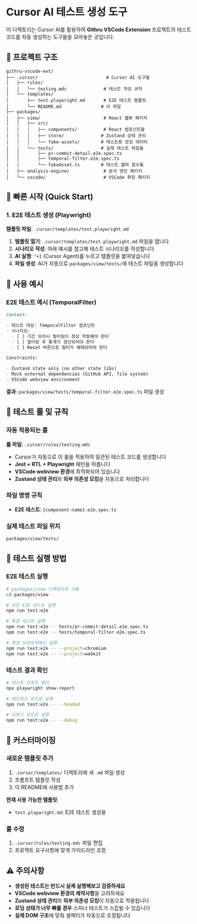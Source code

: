 # Cursor AI 테스트 생성 도구

이 디렉토리는 Cursor AI를 활용하여 **Githru VSCode Extension** 프로젝트의 테스트 코드를 자동 생성하는 도구들을 모아놓은 곳입니다.

## 📁 프로젝트 구조

```
githru-vscode-ext/
├── .cursor/                          # Cursor AI 도구들
│   ├── rules/
│   │   └── testing.mdc              # 테스트 작성 규칙
│   └── templates/
│       ├── test.playwright.md       # E2E 테스트 템플릿
│       └── README.md               # 이 파일
├── packages/
│   ├── view/                        # React 웹뷰 패키지
│   │   ├── src/
│   │   │   ├── components/          # React 컴포넌트들
│   │   │   ├── store/              # Zustand 상태 관리
│   │   │   └── fake-assets/        # 테스트용 모킹 데이터
│   │   └── tests/                  # 실제 테스트 파일들
│   │       ├── pr-commit-detail.e2e.spec.ts
│   │       ├── temporal-filter.e2e.spec.ts
│   │       └── fakeAsset.ts        # 테스트 헬퍼 함수들
│   ├── analysis-engine/             # 분석 엔진 패키지
│   └── vscode/                      # VSCode 확장 패키지
```

## 🚀 빠른 시작 (Quick Start)

### 1. E2E 테스트 생성 (Playwright)

**템플릿 파일**: `.cursor/templates/test.playwright.md`

1. **템플릿 열기**: `.cursor/templates/test.playwright.md` 파일을 엽니다
2. **시나리오 작성**: 아래 예시를 참고해 테스트 시나리오를 작성합니다
3. **AI 실행**: `⌃+I` (Cursor Agent)를 누르고 템플릿을 붙여넣습니다
4. **파일 생성**: AI가 자동으로 `packages/view/tests/`에 테스트 파일을 생성합니다

## 📝 사용 예시

### E2E 테스트 예시 (TemporalFilter)

```markdown
Context:

- 테스트 대상: TemporalFilter 컴포넌트
- 시나리오:
  - [ ] 기간 브러시 필터링이 정상 작동해야 한다
  - [ ] 필터링 후 통계가 갱신되어야 한다
  - [ ] Reset 버튼으로 필터가 해제되어야 한다

Constraints:

- Zustand state only (no other state libs)
- Mock external dependencies (GitHub API, file system)
- VSCode webview environment
```

**결과**: `packages/view/tests/temporal-filter.e2e.spec.ts` 파일 생성

## 🔧 테스트 룰 및 규칙

### 자동 적용되는 룰

**룰 파일**: `.cursor/rules/testing.mdc`

- Cursor가 자동으로 이 룰을 적용하여 일관된 테스트 코드를 생성합니다
- **Jest + RTL + Playwright** 패턴을 따릅니다
- **VSCode webview 환경**에 최적화되어 있습니다
- **Zustand 상태 관리**와 **외부 의존성 모킹**을 자동으로 처리합니다

### 파일 명명 규칙

- **E2E 테스트**: `{component-name}.e2e.spec.ts`

### 실제 테스트 파일 위치

```
packages/view/tests/
```

## 🎯 테스트 실행 방법

### E2E 테스트 실행

```bash
# packages/view 디렉토리로 이동
cd packages/view

# 모든 E2E 테스트 실행
npm run test:e2e

# 특정 테스트 실행
npm run test:e2e -- tests/pr-commit-detail.e2e.spec.ts
npm run test:e2e -- tests/temporal-filter.e2e.spec.ts

# 특정 브라우저에서 실행
npm run test:e2e -- --project=chromium
npm run test:e2e -- --project=webkit
```

### 테스트 결과 확인

```bash
# 테스트 리포트 확인
npx playwright show-report

# 헤드리스 모드로 실행
npm run test:e2e -- --headed

# 디버그 모드로 실행
npm run test:e2e -- --debug
```

## 🔧 커스터마이징

### 새로운 템플릿 추가

1. `.cursor/templates/` 디렉토리에 새 `.md` 파일 생성
2. 프롬프트 템플릿 작성
3. 이 README에 사용법 추가

**현재 사용 가능한 템플릿**:

- `test.playwright.md`: E2E 테스트 생성용

### 룰 수정

1. `.cursor/rules/testing.mdc` 파일 편집
2. 프로젝트 요구사항에 맞게 가이드라인 조정

## ⚠️ 주의사항

- **생성된 테스트는 반드시 실제 실행해보고 검증하세요**
- **VSCode webview 환경의 제약사항**을 고려하세요
- **Zustand 상태 관리**와 **외부 의존성 모킹**이 자동으로 적용됩니다
- **로딩 상태가 너무 빠를 경우** 스피너 테스트가 스킵될 수 있습니다
- **실제 DOM 구조**에 맞춰 셀렉터가 자동으로 조정됩니다
